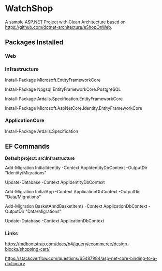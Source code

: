 # WatchShop
A sample ASP.NET Project with Clean Architecture based on https://github.com/dotnet-architecture/eShopOnWeb.

## Packages Installed
### Web

### Infrastructure
Install-Package Microsoft.EntityFrameworkCore

Install-Package Npgsql.EntityFrameworkCore.PostgreSQL

Install-Package Ardalis.Specification.EntityFrameworkCore

Install-Package Microsoft.AspNetCore.Identity.EntityFrameworkCore

### ApplicationCore
Install-Package Ardalis.Specification

## EF Commands
**Default project: src\Infrastructure**

Add-Migration InitialIdentity -Context AppIdentityDbContext -OutputDir "Identity/Migrations"

Update-Database -Context AppIdentityDbContext

Add-Migration InitialApp -Context ApplicationDbContext -OutputDir "Data/Migrations"

Add-Migration BasketAnndBasketItems -Context ApplicationDbContext -OutputDir "Data/Migrations"

Update-Database -Context ApplicationDbContext 

### Links
https://mdbootstrap.com/docs/b4/jquery/ecommerce/design-blocks/shopping-cart/

https://stackoverflow.com/questions/65487984/asp-net-core-binding-to-a-dictionary



